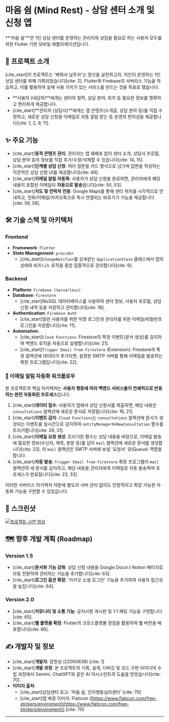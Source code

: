 # 마음 쉼 (Mind Rest) - 상담 센터 소개 및 신청 앱

[](https://flutter.dev)
[](https://firebase.google.com)

\*\*'마음 쉼'\*\*은 1인 상담 센터를 운영하는 관리자와 상담을 필요로 하는 사용자 모두를 위한 Flutter 기반 모바일 애플리케이션입니다.

## 📄 프로젝트 소개

[cite\_start]이 프로젝트는 '배워서 남주자'는 정신을 실천하고자, 지인이 운영하는 1인 상담 센터를 위해 기획되었습니다[cite: 2]. Flutter와 Firebase의 서버리스 기능을 학습하고, 이를 활용하여 실제 사용 가치가 있는 서비스를 만드는 것을 목표로 했습니다.

  - \*\*사용자 (내담자)\*\*에게는 센터의 철학, 상담 분야, 위치 등 필요한 정보를 명확하고 편리하게 제공합니다.
  - [cite\_start]\*\*관리자 (상담사)\*\*에게는 앱 콘텐츠(소개글, 상담 분야 등)를 직접 수정하고, 새로운 상담 신청을 이메일로 자동 알림 받는 등 운영의 편의성을 제공합니다[cite: 1, 2, 9, 11].

## ✨ 주요 기능

  - [cite\_start]**동적 콘텐츠 관리**: 관리자는 앱 재배포 없이 센터 소개, 상담사 프로필, 상담 분야 등의 정보를 직접 추가/수정/삭제할 수 있습니다[cite: 14, 15].
  - [cite\_start]**단계별 상담 신청**: 여러 질문을 카드 형식으로 넘기며 답변을 작성하는 직관적인 상담 신청 UI를 제공합니다[cite: 49].
  - [cite\_start]**이메일 알림 자동화**: 사용자가 상담 신청을 완료하면, 관리자에게 해당 내용이 포함된 이메일이 **자동으로 발송**됩니다[cite: 50, 53].
  - [cite\_start]**지도 및 연락처 연동**: Google Maps를 통해 센터 위치를 시각적으로 안내하고, 전화/이메일/카카오톡으로 즉시 연결되는 바로가기 기능을 제공합니다[cite: 56, 58].

## 🛠️ 기술 스택 및 아키텍처

### Frontend

  - **Framework**: `Flutter`
  - **State Management**: `provider`
      - [cite\_start]`ChangeNotifier`를 상속받는 `ApplicationState` 클래스에서 앱의 상태와 비즈니스 로직을 중앙 집중적으로 관리합니다[cite: 9].

### Backend

  - **Platform**: `Firebase (Serverless)`
  - **Database**: `Firestore`
      - [cite\_start]NoSQL 데이터베이스를 사용하여 센터 정보, 사용자 프로필, 상담 신청 내역 등을 저장하고 관리합니다[cite: 18].
  - **Authentication**: `Firebase Auth`
      - [cite\_start]일반 사용자를 위한 익명 로그인과 관리자를 위한 이메일/비밀번호 로그인을 지원합니다[cite: 11].
  - **Automation**:
      - [cite\_start]`Cloud Functions`: Firestore의 특정 이벤트(문서 생성)를 감지하여 백엔드 로직을 자동으로 실행합니다[cite: 21].
      - [cite\_start]`Trigger Email from Firestore` (Extension): Firestore의 특정 컬렉션에 데이터가 추가되면, 설정된 SMTP 서버를 통해 이메일을 발송하는 확장 프로그램입니다[cite: 22].

### 🚀 이메일 알림 자동화 워크플로우

본 프로젝트의 핵심 아키텍처는 **사용자 행동에 따라 백엔드 서비스들이 연쇄적으로 반응하는 완전 자동화된 프로세스**입니다.

1.  [cite\_start]**데이터 접수**: 사용자가 앱에서 상담 신청서를 제출하면, 해당 내용은 `consultations` 컬렉션에 새로운 문서로 저장됩니다[cite: 16, 21].
2.  [cite\_start]**이벤트 감지**: `Cloud Functions`는 `consultations` 컬렉션에 문서가 생성되는 이벤트를 실시간으로 감지하여 `notifyManagerOnNewConsultation` 함수를 트리거합니다[cite: 29, 31].
3.  [cite\_start]**이메일 요청 생성**: 트리거된 함수는 상담 내용을 바탕으로, 이메일 발송에 필요한 정보(수신자, 제목, 본문 등)를 담아 `mail` 컬렉션에 새로운 문서를 생성합니다[cite: 23]. 이 `mail` 컬렉션은 SMTP 서버에 보낼 '요청서' 큐(Queue) 역할을 합니다.
4.  [cite\_start]**자동 발송**: `Trigger Email from Firestore` 확장 프로그램이 `mail` 컬렉션의 새 문서를 감지하고, 해당 내용을 관리자에게 이메일로 자동 발송하며 프로세스가 완료됩니다[cite: 23, 33].

이러한 서버리스 아키텍처 덕분에 별도의 서버 관리 없이도 안정적이고 확장 가능한 자동화 기능을 구현할 수 있었습니다.

## 📱 스크린샷
[![프로젝트 시연 영상](https://img.youtube.com/vi/dQw4w9WgXcQ/0.jpg)](https://www.youtube.com/watch?v=dQw4w9WgXcQ)


## 🗺️ 향후 개발 계획 (Roadmap)

### Version 1.5

  - [cite\_start]**문서화 기능 강화**: 상담 신청 내용을 Google Docs나 Notion 페이지로 자동 전환하여 관리하는 기능을 추가합니다[cite: 63].
  - [cite\_start]**로그인 옵션 확장**: '카카오 소셜 로그인' 기능을 추가하여 사용자 접근성을 높입니다[cite: 64].

### Version 2.0

  - [cite\_start]**커뮤니티 및 소통 기능**: 공지사항 게시판 및 1:1 채팅 기능을 구현합니다[cite: 65].
  - [cite\_start]**웹 플랫폼 확장**: Flutter의 크로스플랫폼 장점을 활용하여 웹 버전을 배포합니다[cite: 66].

## ✍️ 개발자 및 정보

  - [cite\_start]**개발자**: 장한성 (22000638) [cite: 1]
  - [cite\_start]**개발 과정**: 본 프로젝트의 기획, 설계, 디버깅 및 코드 구현 아이디어 수립 과정에서 Gemini, ChatGPT와 같은 AI 어시스턴트의 도움을 받았습니다[cite: 70].
  - **이미지 출처**:
      - [cite\_start]상담센터 로고: '마음 쉼, 인지행동심리센터' [cite: 70]
      - [cite\_start]앱 배경 이미지: Flaticon ([https://www.flaticon.com/free-stickers/enviroment](https://www.flaticon.com/free-stickers/enviroment)) [cite: 70]

-----